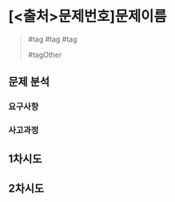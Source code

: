 # [<출처>문제번호]문제이름

<!-- 작성완료 후 문제 유형 및 핵심 알고리즘을 해시 태그로 기입 또 다른 문제 풀이 방식이 있을 경우, 구분해서 기입 -->
> #tag #tag #tag
>
> #tagOther

## 문제 분석

<!--문제에서 요구하고 제한하는 모든 것들을 정리 자유로운 형태로 기입-->
### 요구사항

<!--
- 요구사항1
- 입력(?)
- 출력(?)
-->

<!--자유롭게 메모하는 식으로 풀이법에 대한 사고를 정리(중요)-->
### 사고과정

<!--문제 풀이 시도에 대한 정보를 기록 성공/실패 여부와 실패시 실패 원인 실패 이유 등 기입-->
## 1차시도

<!--[성공/실패] <실패 이유>-->

## 2차시도
